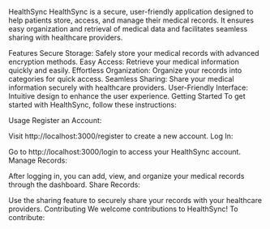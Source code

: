 HealthSync
HealthSync is a secure, user-friendly application designed to help patients store, access, and manage their medical records. It ensures easy organization and retrieval of medical data and facilitates seamless sharing with healthcare providers.

Features
Secure Storage: Safely store your medical records with advanced encryption methods.
Easy Access: Retrieve your medical information quickly and easily.
Effortless Organization: Organize your records into categories for quick access.
Seamless Sharing: Share your medical information securely with healthcare providers.
User-Friendly Interface: Intuitive design to enhance the user experience.
Getting Started
To get started with HealthSync, follow these instructions:


Usage
Register an Account:

Visit http://localhost:3000/register to create a new account.
Log In:

Go to http://localhost:3000/login to access your HealthSync account.
Manage Records:

After logging in, you can add, view, and organize your medical records through the dashboard.
Share Records:

Use the sharing feature to securely share your records with your healthcare providers.
Contributing
We welcome contributions to HealthSync! To contribute:






